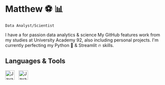 # Matthew :soccer: :bar_chart:

`Data Analyst/Scientist`
 
I have a for passion data analytics & science My GitHub features work from my studies at University Academy 92, also including personal projects. I'm currently perfecting my Python :snake: & Streamlit :fire: skills.

## Languages & Tools

<img align="left" alt="JavaScript" width="30px" style="padding-right:10px;" src="https://cdn.jsdelivr.net/gh/devicons/devicon/icons/javascript/sql-plain.svg" />
<img align="left" alt="JavaScript" width="30px" style="padding-right:10px;" src="https://cdn.jsdelivr.net/gh/devicons/devicon/icons/python/python-plain.svg" />
<br />

  
  
